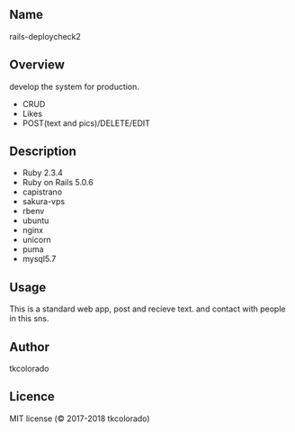 ## Name  
rails-deploycheck2  

## Overview
develop the system for production.  
- CRUD
- Likes
- POST(text and pics)/DELETE/EDIT

## Description
- Ruby 2.3.4  
- Ruby on Rails 5.0.6  
- capistrano    
- sakura-vps  
- rbenv  
- ubuntu   
- nginx  
- unicorn  
- puma  
- mysql5.7

## Usage
This is a standard web app, post and recieve text. and contact with people in this sns.

## Author
tkcolorado

## Licence
MIT license (© 2017-2018 tkcolorado)

